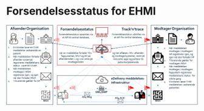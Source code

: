 # Forsendelsesstatus for EHMI

![Forsendelsesstatus](/docs/assets/images/2_EHMI_Forsendelsesstatus.png)